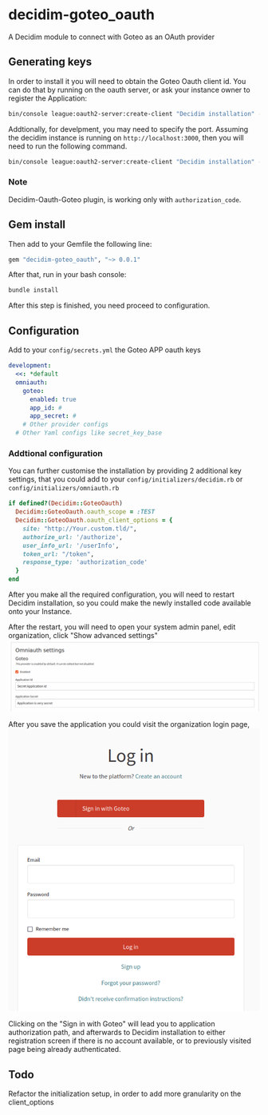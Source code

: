 # decidim-goteo_oauth
A Decidim module to connect with Goteo as an OAuth provider

## Generating keys
In order to install it you will need to obtain the Goteo Oauth client id. You can do that by running on the oauth server, or ask your instance owner to register the Application: 

```bash 
bin/console league:oauth2-server:create-client "Decidim installation" --grant-type authorization_code --redirect-uri http://your.decidim.installation.tld/users/auth/goteo/callback  --allow-plain-text-pkce
```

Addtionally, for develpment, you may need to specify the port. Assuming the decidim instance is running on `http://localhost:3000`, then you will need to run the following command. 

```bash
bin/console league:oauth2-server:create-client "Decidim installation" --grant-type authorization_code --redirect-uri http://localhost:3000/users/auth/goteo/callback  --allow-plain-text-pkce
```

### Note
Decidim-Oauth-Goteo plugin, is working only with `authorization_code`.

## Gem install
Then add to your Gemfile the following line:
```ruby
gem "decidim-goteo_oauth", "~> 0.0.1"
```

After that, run in your bash console: 

```bash
bundle install  
```
After this step is finished, you need proceed to configuration.

## Configuration

Add to your `config/secrets.yml` the Goteo APP oauth keys
```yaml
development:
  <<: *default
  omniauth:
    goteo:
      enabled: true
      app_id: # 
      app_secret: # 
    # Other provider configs 
  # Other Yaml configs like secret_key_base   
```

### Addtional configuration
You can further customise the installation by providing 2 additional key settings, that you could add to your `config/initializers/decidim.rb` or 
`config/initializers/omniauth.rb`

```ruby
if defined?(Decidim::GoteoOauth)
  Decidim::GoteoOauth.oauth_scope = :TEST
  Decidim::GoteoOauth.oauth_client_options = {
    site: "http://Your.custom.tld/",
    authorize_url: '/authorize',
    user_info_url: '/userInfo',
    token_url: "/token",
    response_type: 'authorization_code'
  }
end 
```

After you make all the required configuration, you will need to restart Decidim installation, so you could make the newly installed code available onto your Instance.

After the restart, you will need to open your system admin panel, edit organization, click "Show advanced settings"
![image](./screenshots/organization-settings.png)

After you save the application you could visit the organization login page, 
![image](./screenshots/login-screen.png)

Clicking on the "Sign in with Goteo" will lead you to application authorization path, and afterwards to Decidim installation to either registration screen if there is no account available, or to previously visited page being already authenticated. 
## Todo
Refactor the initialization setup, in order to add more granularity on the client_options
